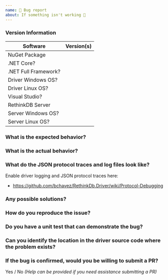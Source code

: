 ```yaml
---
name: 🐜 Bug report
about: If something isn't working 🔧
---
```


### Version Information
| Software                       | Version(s) |
| ------------------------| ---------- |
| NuGet Package             |                 |
| .NET Core?                    |                 |
| .NET Full Framework?    |                 |
| Driver Windows OS?     |                 |
| Driver Linux OS?           |                 |
| Visual Studio?               |                 |
| RethinkDB Server          |                 |
| Server Windows OS?     |                 |
| Server Linux OS?           |                 |

### What is the expected behavior?

### What is the actual behavior?

### What do the JSON protocol traces and log files look like?

Enable driver logging and JSON protocol traces here:
* https://github.com/bchavez/RethinkDb.Driver/wiki/Protocol-Debugging

### Any possible solutions?

### How do you reproduce the issue?

### Do you have a unit test that can demonstrate the bug?

### Can you identify the location in the driver source code where the problem exists?

### If the bug is confirmed, would you be willing to submit a PR?

Yes / No _(Help can be provided if you need assistance submitting a PR)_
